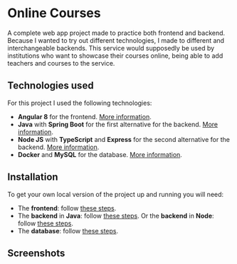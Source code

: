 # Online Courses

A complete web app project made to practice both frontend and backend. Because I wanted to try out different technologies, I made to different and interchangeable backends. This service would supposedly be used by institutions who want to showcase their courses online, being able to add teachers and courses to the service.

## Technologies used

For this project I used the following technologies:

 - **Angular 8** for the frontend. [More information](frontend).
 - **Java** with **Spring Boot** for the first alternative for the backend. [More information](backend-java).
 - **Node JS** with **TypeScript** and **Express** for the second alternative for the backend. [More information](backend-node).
 - **Docker** and **MySQL** for the database. [More information](database).

## Installation

To get your own local version of the project up and running you will need:

- The **frontend**: follow [these steps](frontend).
- The **backend** in **Java**: follow [these steps](backend-java).
  Or the **backend** in **Node**: follow [these steps](backend-node).
- The **database**: follow [these steps](database).

## Screenshots

